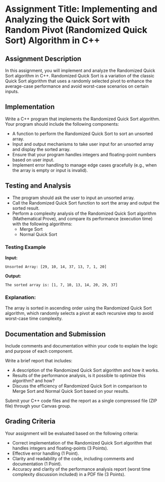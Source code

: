 # Assignment Title: Implementing and Analyzing the Quick Sort with Random Pivot (Randomized Quick Sort) Algorithm in C++

## Assignment Description
In this assignment, you will implement and analyze the Randomized Quick Sort algorithm in C++. Randomized Quick Sort is a variation of the classic Quick Sort algorithm that uses a randomly selected pivot to enhance the average-case performance and avoid worst-case scenarios on certain inputs.

## Implementation
Write a C++ program that implements the Randomized Quick Sort algorithm. Your program should include the following components:

- A function to perform the Randomized Quick Sort to sort an unsorted array.
- Input and output mechanisms to take user input for an unsorted array and display the sorted array.
- Ensure that your program handles integers and floating-point numbers based on user input.
- Implement error handling to manage edge cases gracefully (e.g., when the array is empty or input is invalid).

## Testing and Analysis

- The program should ask the user to input an unsorted array.
- Call the Randomized Quick Sort function to sort the array and output the sorted result.
- Perform a complexity analysis of the Randomized Quick Sort algorithm (Mathematical Prove), and compare its performance (execution time) with the following algorithms:
  - Merge Sort
  - Normal Quick Sort

### Testing Example

**Input:**

```
Unsorted Array: [29, 10, 14, 37, 13, 7, 1, 20]
```

**Output:**

```
The sorted array is: [1, 7, 10, 13, 14, 20, 29, 37]
```

### Explanation:

The array is sorted in ascending order using the Randomized Quick Sort algorithm, which randomly selects a pivot at each recursive step to avoid worst-case time complexity.

## Documentation and Submission
Include comments and documentation within your code to explain the logic and purpose of each component.

Write a brief report that includes:

- A description of the Randomized Quick Sort algorithm and how it works.
- Results of the performance analysis, is it possible to optimize this algorithm? and how?
- Discuss the efficiency of Randomized Quick Sort in comparison to Merge Sort and Normal Quick Sort based on your results.

Submit your C++ code files and the report as a single compressed file (ZIP file) through your Canvas group.

## Grading Criteria
Your assignment will be evaluated based on the following criteria:

- Correct implementation of the Randomized Quick Sort algorithm that handles integers and floating-points (3 Points).
- Effective error handling (1 Point).
- Clarity and readability of the code, including comments and documentation (1 Point).
- Accuracy and clarity of the performance analysis report (worst time complexity discussion included) in a PDF file (3 Points).